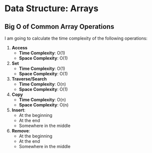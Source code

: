 # Data Structure: Arrays

## Big O of Common Array Operations

I am going to calculate the time complexity of the following operations:

1. **Access**
   - **Time Complexity**: O(1)
   - **Space Complexity**: O(1)
2. **Set**
   - **Time Complexity**: O(1)
   - **Space Complexity**: O(1)
3. **Traverse/Search**
   - **Time Complexity**: O(n)
   - **Space Complexity**: O(1)
4. **Copy**
   - **Time Complexity**: O(n)
   - **Space Complexity**: O(n)
5. **Insert**:
   - At the beginning
   - At the end
   - Somewhere in the middle
6. **Remove**:
   - At the beginning
   - At the end
   - Somewhere in the middle
